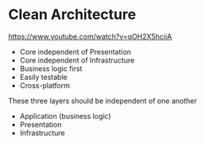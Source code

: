 # Clean Architecture
https://www.youtube.com/watch?v=qOH2X5hciiA

* Core independent of Presentation
* Core independent of Infrastructure
* Business logic first
* Easily testable
* Cross-platform

These three layers should be independent of one another
* Application (business logic)
* Presentation
* Infrastructure

